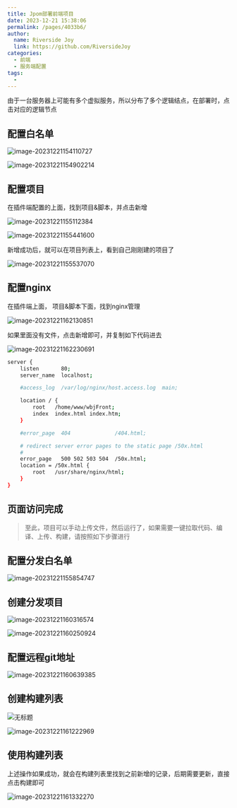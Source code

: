 ```yaml
---
title: Jpom部署前端项目
date: 2023-12-21 15:38:06
permalink: /pages/4033b6/
author:
  name: Riverside Joy
  link: https://github.com/RiversideJoy
categories:
  - 前端
  - 服务端配置
tags:
  - 
---
```

由于一台服务器上可能有多个虚拟服务，所以分布了多个逻辑结点，在部署时，点击对应的逻辑节点

## 配置白名单

![image-20231221154110727](https://cdn.jsdelivr.net/gh/MaiRen1997/mdPic/vueImg/202312211542663.png)

![image-20231221154902214](https://cdn.jsdelivr.net/gh/MaiRen1997/mdPic/vueImg/202312211549302.png)

## 配置项目

在插件端配置的上面，找到项目&脚本，并点击新增

![image-20231221155112384](https://cdn.jsdelivr.net/gh/MaiRen1997/mdPic/vueImg/202312211551444.png)

![image-20231221155441600](https://cdn.jsdelivr.net/gh/MaiRen1997/mdPic/vueImg/202312211554651.png)



新增成功后，就可以在项目列表上，看到自己刚刚建的项目了

![image-20231221155537070](https://cdn.jsdelivr.net/gh/MaiRen1997/mdPic/vueImg/202312211555122.png)

## 配置nginx

在插件端上面， 项目&脚本下面，找到nginx管理

![image-20231221162130851](https://cdn.jsdelivr.net/gh/MaiRen1997/mdPic/vueImg/202312211623227.png)

如果里面没有文件，点击新增即可，并复制如下代码进去

![image-20231221162230691](https://cdn.jsdelivr.net/gh/MaiRen1997/mdPic/vueImg/202312211623100.png)

```sh
server {
    listen       80;
    server_name  localhost;

    #access_log  /var/log/nginx/host.access.log  main;

    location / {
        root   /home/www/wbjFront;
        index  index.html index.htm;
    }

    #error_page  404              /404.html;

    # redirect server error pages to the static page /50x.html
    #
    error_page   500 502 503 504  /50x.html;
    location = /50x.html {
        root   /usr/share/nginx/html;
    }
}


```



## 页面访问完成

> 至此，项目可以手动上传文件，然后运行了，如果需要一键拉取代码、编译、上传、构建，请按照如下步骤进行

## 配置分发白名单

![image-20231221155854747](https://cdn.jsdelivr.net/gh/MaiRen1997/mdPic/vueImg/202312211558808.png)

## 创建分发项目

![image-20231221160316574](https://cdn.jsdelivr.net/gh/MaiRen1997/mdPic/vueImg/202312211603637.png)

![image-20231221160250924](https://cdn.jsdelivr.net/gh/MaiRen1997/mdPic/vueImg/202312211602982.png)

## 配置远程git地址

![image-20231221160639385](https://cdn.jsdelivr.net/gh/MaiRen1997/mdPic/vueImg/202312211606461.png)

## 创建构建列表

![无标题](https://cdn.jsdelivr.net/gh/MaiRen1997/mdPic/vueImg/202312211617724.png)

![image-20231221161222969](https://cdn.jsdelivr.net/gh/MaiRen1997/mdPic/vueImg/202312211617162.png)

## 使用构建列表

上述操作如果成功，就会在构建列表里找到之前新增的记录，后期需要更新，直接点击构建即可

![image-20231221161332270](https://cdn.jsdelivr.net/gh/MaiRen1997/mdPic/vueImg/202312211618892.png)





























